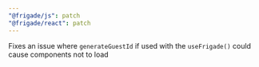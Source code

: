 ```yaml
---
"@frigade/js": patch
"@frigade/react": patch
---
```


Fixes an issue where `generateGuestId` if used with the `useFrigade()` could cause components not to load
